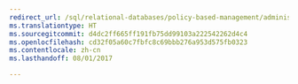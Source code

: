 ```yaml
---
redirect_url: /sql/relational-databases/policy-based-management/administer-servers-by-using-policy-based-management
ms.translationtype: HT
ms.sourcegitcommit: d4dc2ff665ff191fb75dd99103a222542262d4c4
ms.openlocfilehash: cd32f05a60c7fbfc8c69bbb276a953d575fb0323
ms.contentlocale: zh-cn
ms.lasthandoff: 08/01/2017

---
```


